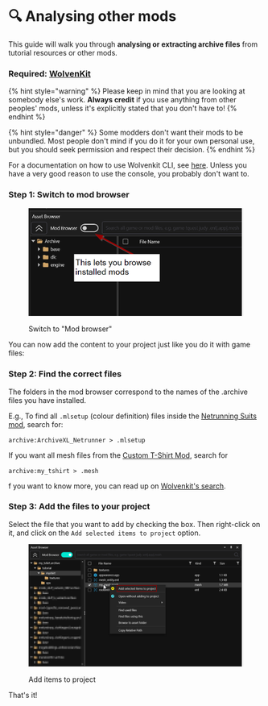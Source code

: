 # 🔍 Analysing other mods

This guide will walk you through **analysing or extracting archive files** from tutorial resources or other mods.

### Required: [WolvenKit](https://github.com/WolvenKit/WolvenKit/releases)

{% hint style="warning" %}
Please keep in mind that you are looking at somebody else's work. **Always credit** if you use anything from other peoples' mods, unless it's explicitly stated that you don't have to!
{% endhint %}

{% hint style="danger" %}
Some modders don't want their mods to be unbundled. Most people don't mind if you do it for your own personal use, but you should seek permission and respect their decision.
{% endhint %}

For a documentation on how to use Wolvenkit CLI, see [here](../modding-guides/analysing-other-mods/legacy-analysing-other-mods-with-wolvenkit-console.md). Unless you have a very good reason to use the console, you probably don't want to.

### Step 1: Switch to mod browser

<figure><img src="../../.gitbook/assets/view_mods_with_wkit.png" alt=""><figcaption><p>Switch to "Mod browser"</p></figcaption></figure>

You can now add the content to your project just like you do it with game files:

### Step 2: Find the correct files

The folders in the mod browser correspond to the names of the .archive files you have installed.&#x20;

E.g., To find all `.mlsetup` (colour definition) files inside the [Netrunning Suits mod](../modding-guides/items-equipment/recolours-and-refits/), search for:

```
archive:ArchiveXL_Netrunner > .mlsetup
```

If you want all mesh files from the [Custom T-Shirt Mod](../modding-guides/items-equipment/adding-new-items/), search for

```
archive:my_tshirt > .mesh
```

f you want to know more, you can read up on [Wolvenkit's search](http://127.0.0.1:5000/s/-MP\_ozZVx2gRZUPXkd4r/wolvenkit-app/usage/wolvenkit-search-finding-files).

### Step 3: Add the files to your project

Select the file that you want to add by checking the box. Then right-click on it, and click on the `Add selected items to project` option.

<figure><img src="../../.gitbook/assets/browsing_mods_add_to_project.png" alt=""><figcaption><p>Add items to project</p></figcaption></figure>



That's it!
